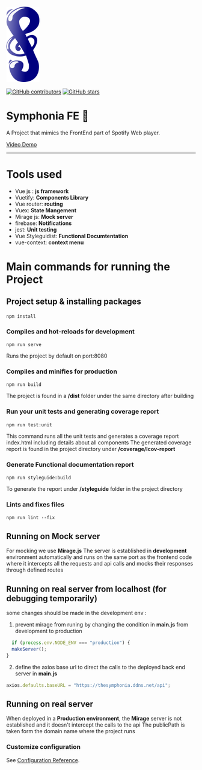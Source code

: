 <img height="200" alt="symphonia logo" src="https://github.com/Moodrammer/Symphonia-FE/blob/master/public/slogo.png"></img>
  
[![GitHub contributors](https://img.shields.io/github/contributors/Moodrammer/Symphonia-FE)](https://github.com/Moodrammer/Symphonia-FE/graphs/contributors)
[![GitHub stars](https://img.shields.io/github/stars/Moodrammer/Symphonia-FE)](https://github.com/Moodrammer/Symphonia-FE/stargazers)


# Symphonia FE 🎵
A Project that mimics the FrontEnd part of Spotify Web player.

[Video Demo](https://drive.google.com/file/d/1LH4QnwInvntVBSGwDsYmIcJ60ITtzAe3/view?usp=sharing)
___
# Tools used
- Vue js : **js framework**
- Vuetify: **Components Library**
- Vue router: **routing**
- Vuex: **State Mangement**
- Mirage js: **Mock server**
- firebase: **Notifications**
- jest: **Unit testing**
- Vue Styleguidist: **Functional Documtentation**
- vue-context: **context menu**

# Main commands for running the Project

## Project setup & installing packages
```
npm install
```

### Compiles and hot-reloads for development
```
npm run serve
```
  Runs the project by default on port:8080

### Compiles and minifies for production
```
npm run build
```
  The project is found in a **/dist** folder under the same directory after building

### Run your unit tests and generating coverage report
```
npm run test:unit
```
  This command runs all the unit tests and generates a coverage report index.html including details about all components 
  The generated coverage report is found in the project directory under **/coverage/Icov-report**

### Generate Functional documentation report
```
npm run styleguide:build
```
  To generate the report under **/styleguide** folder in the project directory

### Lints and fixes files
```
npm run lint --fix
```

## Running on Mock server

For mocking we use **Mirage.js**
The server is established in **development** environment automatically and runs on the same port as the frontend code 
where it intercepts all the requests and api calls and mocks their responses through defined routes

## Running on real server from localhost (for debugging temporarily)
some changes should be made in the development env :
1. prevent mirage from runing by changing the condition in **main.js** from development to production
```javascript
  if (process.env.NODE_ENV === "production") {
  makeServer();
}
```
2. define the axios base url to direct the calls to the deployed back end server in **main.js**
```javascript
axios.defaults.baseURL = "https://thesymphonia.ddns.net/api";
```


## Running on real server
When deployed in a **Production environment**, the **Mirage** server is not established and it doesn't intercept the calls to the api
The publicPath is taken form the domain name where the project runs

### Customize configuration
See [Configuration Reference](https://cli.vuejs.org/config/).
